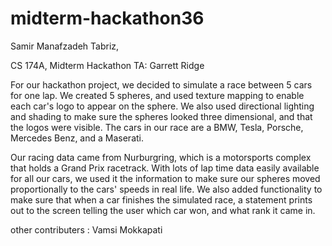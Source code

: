 # midterm-hackathon36
	
Samir Manafzadeh Tabriz,

CS 174A, Midterm Hackathon
TA: Garrett Ridge

For our hackathon project, we decided to simulate a race between
5 cars for one lap. We created 5 spheres, and used texture mapping
to enable each car's logo to appear on the sphere. We also used
directional lighting and shading to make sure the spheres looked 
three dimensional, and that the logos were visible. The cars in our 
race are a BMW, Tesla, Porsche, Mercedes Benz, and a Maserati. 

Our racing data came from Nurburgring, which is a motorsports complex
that holds a Grand Prix racetrack. With lots of lap time data easily
available for all our cars, we used it the information to make sure
our spheres moved proportionally to the cars' speeds in real life.
We also added functionality to make sure that when a car finishes the
simulated race, a statement prints out to the screen telling the user
which car won, and what rank it came in.

other contributers :
Vamsi Mokkapati